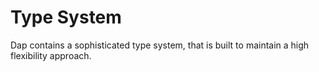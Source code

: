 # Type System

Dap contains a sophisticated type system, that is built to maintain a high flexibility approach.
